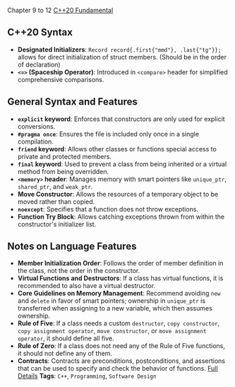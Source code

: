 Chapter 9 to 12 [C++20 Fundamental](https://learning.oreilly.com/course/c-20-fundamentals-with/9780136875185/)

## C++20 Syntax
- **Designated Initializers**: `Record record{.first{"mmd"}, .last{"tg"}};` allows for direct initialization of struct members. (Should be in the order of declaration)
- **`<=>` (Spaceship Operator)**: Introduced in `<compare>` header for simplified comprehensive comparisons.


## General Syntax and Features
- **`explicit` keyword**: Enforces that constructors are only used for explicit conversions.
- **`#pragma once`**: Ensures the file is included only once in a single compilation.
- **`friend` keyword**: Allows other classes or functions special access to private and protected members.
- **`final` keyword**: Used to prevent a class from being inherited or a virtual method from being overridden.
- **`<memory>` header**: Manages memory with smart pointers like `unique_ptr`, `shared_ptr`, and `weak_ptr`.
- **Move Constructor**: Allows the resources of a temporary object to be moved rather than copied.
- **`noexcept`**: Specifies that a function does not throw exceptions.
- **Function Try Block**: Allows catching exceptions thrown from within the constructor's initializer list.

## Notes on Language Features
- **Member Initialization Order**: Follows the order of member definition in the class, not the order in the constructor.
- **Virtual Functions and Destructors**: If a class has virtual functions, it is recommended to also have a virtual destructor.
- **Core Guidelines on Memory Management**: Recommend avoiding `new` and `delete` in favor of smart pointers; ownership in `unique_ptr` is transferred when assigning to a new variable, which then assumes ownership.
- **Rule of Five**: If a class needs a custom `destructor`, `copy constructor`, `copy assignment operator`, `move constructor`, or `move assignment operator`, it should define all five.
- **Rule of Zero**: If a class does not need any of the Rule of Five functions, it should not define any of them.
- **Contracts**: Contracts are preconditions, postconditions, and assertions that can be used to specify and check the behavior of functions. [Full Details](https://www.open-std.org/jtc1/sc22/wg21/docs/papers/2023/p2900r3.pdf)
**Tags**: `C++`, `Programming`, `Software Design`
